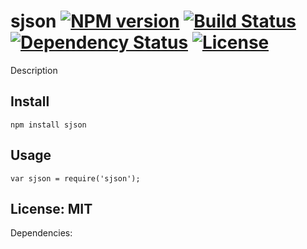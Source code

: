 # sjson [![NPM version](https://badge.fury.io/js/sjson.png?branch=master)](https://npmjs.org/package/sjson) [![Build Status](https://travis-ci.org/angleman/sjson.png?branch=master)](https://travis-ci.org/angleman/sjson) [![Dependency Status](https://gemnasium.com/angleman/sjson.png?branch=master)](https://gemnasium.com/angleman/sjson) [![License](http://badgr.co/use/MIT.png?bg=%2343d100)](http://opensource.org/licenses/MIT)

Description


## Install

```
npm install sjson
```

## Usage

```
var sjson = require('sjson');
```


## License: MIT

Dependencies:

